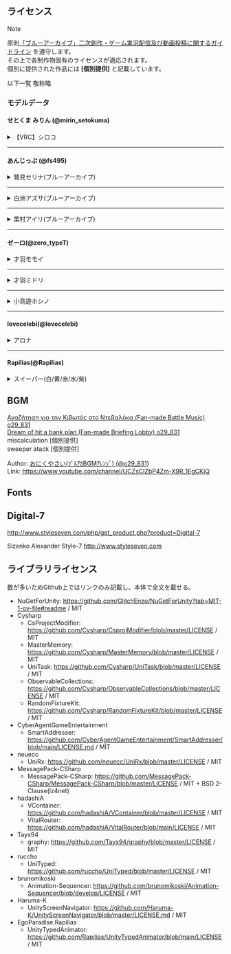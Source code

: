 ## ライセンス
> [!NOTE]
> 原則[「ブルーアーカイブ」二次創作・ゲーム実況配信及び動画投稿に関するガイドライン](https://bluearchive.jp/news/newsJump/116) を遵守します。  
> その上で各制作物固有のライセンスが適応されます。  
> 個別に提供された作品には **[個別提供]** と記載しています。  

以下一覧 敬称略
### モデルデータ
#### せとくま みりん (@mirin_setokuma)
<details>
<summary>
【VRC】シロコ  
</summary>

Link: https://booth.pm/ja/items/2840468  
Author: [せとくま みりん (@mirin_setokuma)](https://twitter.com/mirin_setokuma)  
Version: v01  
>  ■VRC向け3Dモデル「シロコ」について  
>  ・VRC向け3Dモデル「シロコ」（以下本モデル）のモデルデータを抽出できる形での転載・再配布は禁止です。  
>  ・VRC上におけるアバターペデスタル形式での設置も再配布とみなし、禁止とします。  
>  ・本モデルを利用する全ての商用利用を禁止します。  
>  ・本モデルを利用した事によって生じるいかなる損害に対して当方は一切責任を負いません。自己責任・ご判断でご利用下さい。  
>  ・本モデルの利用者はモデルデータの利用をもって本利用規約に同意したものとみなします。  
>  ■改変  
>  本モデルの改変（モデル・テクスチャ等）利用は許可されています。  
>  ただし、その場合においても再配布は禁止となりますのでご注意ください。  
</details>

---
#### あんじっぷ (@fs495)
<details>
<summary>
鷲見セリナ(ブルーアーカイブ)  
</summary>

Link: https://3d.nicovideo.jp/works/td78229  
Author:  [あんじっぷ (@fs495)](https://twitter.com/fs495)  
Version: 027 (2?)  
  
>「ブルーアーカイブ」に登場する鷲見セリナの二次創作ファンモデルです。  
派生作品を作成・発表する場合は、公式からのガイドラインに沿ってご利用をお願いします。  
>  
>「ブルーアーカイブ」二次創作・ゲーム実況配信及び動画投稿に関するガイドライン  
https://bluearchive.jp/news/newsJump/116  
>  
> Original copyright (c) NAT GAMES Co., Ltd.  
> Original copyright (c) Yostar, Inc.  
</details>

---
<details>
<summary>
白洲アズサ(ブルーアーカイブ)  
</summary>

Link: https://3d.nicovideo.jp/works/td79881  
Author:  [あんじっぷ (@fs495)](https://twitter.com/fs495)  
Version: 018 (4?)  
  
> ~~公式の二次創作ガイドラインを守ってください！以上です  

> 派生作品を作成・発表する場合は、公式からのガイドラインに沿ってご利用をお願いします。
> 「ブルーアーカイブ」二次創作・ゲーム実況配信及び動画投稿に関するガイドライン
> https://bluearchive.jp/news/newsJump/116
> Original copyright (c) NAT GAMES Co., Ltd.  
> Original copyright (c) Yostar, Inc.  
</details>

---
<details>
<summary>
栗村アイリ(ブルーアーカイブ)  
</summary>

Link: https://3d.nicovideo.jp/works/td80196  
Author:  [あんじっぷ (@fs495)](https://twitter.com/fs495)  
Version: 008 (1?)  

> 改変  可能

> This model is fanart of following work(s):  
> 
> 栗村アイリ (ブルーアーカイブ)  
> Kurimura Airi (Blue Archive)  
>   
> Original copyright (c) NAT GAMES Co., Ltd.  
> Original copyright (c) Yostar, Inc.  
</details>

---

#### ゼーロ(@zero_typeT)

<details>
<summary>
才羽モモイ  
</summary>

Link: https://3d.nicovideo.jp/works/td78784  
Author: [ゼーロ(@zero_typeT)](https://twitter.com/zero_typeT)  
Version: ver0.9b  

> ・本モデルは上記「ブルーアーカイブ」二次創作・ゲーム実況配信及び動画投稿に関するガイドラインの内容の範囲内での活動に限り、自由に使用することが可能です。  
> ・MikuMikuDance関連ソフトでの使用を想定しています。  
> ・ゲームでの使用については二次創作の範疇であれば可能です。（一例：ブルーアーカイブの二次創作ゲームで使用等）  
> ・市販のゲーム等にMODとして導入する、VRChatをはじめとしたオンラインゲーム等でアバターとして使用する行為は禁止です。  
> ・本モデルの改変は個人での使用に限り可能です。  
> ・本モデルから他モデルへのパーツ流用、または他モデルから本モデルへのパーツ流用等の行為を行ったモデルの配布は禁止です。  
> ・本モデルの無断転載、再配布は改変・無改変に関わらず禁止です。  
> ・3Dプリンターによる立体出力は禁止です。  
> ・商用利用は禁止です。  
> ・当利用規約は予告なく改定させていただく場合があります。利用規約は最新のものが適用されます。  
> ・本モデルの使用により発生した損害、損失、不利益に対して当方は一切責任を負いません。全て自己責任の上での使用をお願いします。  
</details>

---

<details>
<summary>
才羽ミドリ  
</summary>

Link: https://3d.nicovideo.jp/works/td79011  
Author: [ゼーロ(@zero_typeT)](https://twitter.com/zero_typeT)  
Version: ver0.9  

> ・本モデルは上記「ブルーアーカイブ」二次創作・ゲーム実況配信及び動画投稿に関するガイドラインの内容の範囲内での活動に限り、自由に使用することが可能です。  
> ・MikuMikuDance関連ソフトでの使用を想定しています。  
> ・ゲームでの使用については二次創作の範疇であれば可能です。（一例：ブルーアーカイブの二次創作ゲームで使用等）
> ・市販のゲーム等にMODとして導入する、VRChatをはじめとしたオンラインゲーム等でアバターとして使用する行為は禁止です。  
> ・本モデルの改変は個人での使用に限り可能です。  
> ・本モデルから他モデルへのパーツ流用、または他モデルから本モデルへのパーツ流用等の行為を行ったモデルの配布は禁止です。  
> ・本モデルの無断転載、再配布は改変・無改変に関わらず禁止です。  
> ・3Dプリンターによる立体出力は禁止です。  
> ・商用利用は禁止です。  
> ・当利用規約は予告なく改定させていただく場合があります。利用規約は最新のものが適用されます。  
> ・本モデルの使用により発生した損害、損失、不利益に対して当方は一切責任を負いません。全て自己責任の上での使用をお願いします。  
</details>

---
<details>
<summary>
小鳥遊ホシノ  
</summary>

Link: https://3d.nicovideo.jp/works/td79548  
Author: [ゼーロ(@zero_typeT)](https://twitter.com/zero_typeT)  
Version: ver1.0t  

> ・本モデルは上記「ブルーアーカイブ」二次創作・ゲーム実況配信及び動画投稿に関するガイドラインの内容の範囲内での活動に限り、自由に使用することが可能です。  
> ・MikuMikuDance関連ソフトでの使用を想定しています。  
> ・ゲームでの使用については二次創作の範疇であれば可能です。（一例：ブルーアーカイブの二次創作ゲームで使用等）  
> ・市販のゲーム等にMODとして導入する、VRChatをはじめとしたオンラインゲーム等でアバターとして使用する行為は禁止です。  
> ・本モデルの改変は個人での使用に限り可能です。  
> ・本モデルから他モデルへのパーツ流用、または他モデルから本モデルへのパーツ流用等の行為を行ったモデルの配布は禁止です。  
> ・本モデルの無断転載、再配布は改変・無改変に関わらず禁止です。  
> ・3Dプリンターによる立体出力は禁止です。  
> ・商用利用は禁止です。  
> ・当利用規約は予告なく改定させていただく場合があります。利用規約は最新のものが適用されます。  
> ・本モデルの使用により発生した損害、損失、不利益に対して当方は一切責任を負いません。全て自己責任の上での使用をお願いします。  
せん。全て自己責任の上での使用をお願いします。  
</details>

---

#### lovecelebi(@lovecelebi)
<details>
<summary>
アロナ  
</summary>

Link: https://booth.pm/ja/items/4982022  
Author: [lovecelebi(@lovecelebi)](https://twitter.com/lovecelebi)  
Version: 1.01  
  
> ---利用規約---  
> ╳ 政治、商用  
> ╳ 再配布および転載  
> ╳ 一部素材を別のモデルに移植  
> ╳ 公序良俗、良識に反する使用  
> ╳「ブルーアーカイブ」二次創作ガイドラインに違反すること(https://bluearchive.jp/fankit/guidelines)  
> ・本モデルに関して利用者に発生したいかなる損害についても（炎上とか）、lovecelebiは一切の責任を負いません。  
> ・ほかのソフトの変換(MOD、VRCHAT等)はご自由に、ただし個人使用に限ります。  
</details>

---

#### Rapilias(@Rapilias)

<details>
<summary>
スイーパー(白/黄/赤/水/紫)  
</summary>

Link: https://rapilias.booth.pm/items/3464346  
Author:  [Rapilias(@Rapilias)](https://misskey.io/@Rapilias)  
Version: Internal  
> 「ブルーアーカイブ」二次創作・ゲーム実況配信及び動画投稿に関するガイドライン( https://bluearchive.jp/news/newsJump/116 ) に加え、以下の条文が適応されます。  
> ・本モデルの商用利用は禁止します。  
> ・本モデルの改変/未改変を問わず、二次配布は禁止します。  
> ・当利用規約は予告なく改定する場合があります。利用規約は最新のものが適用されます。  
> ・本モデルの使用により発生した損害、損失、不利益に対して当方は一切責任を負いません。全て自己責任の上で使用をお願いします。  
> ・本モデルの利用者はモデルデータの利用をもって本利用規約に同意したものとみなします。  

</details>

## BGM
[Αναζήτηση για την Κιβωτός στο Ντεβαλόκα (Fan-made Battle Music) o29_831](https://www.youtube.com/watch?v=Vya07EtRiRQ)  
[Dream of hit a bank plan (Fan-made Briefing Lobby) o29_831](https://www.youtube.com/watch?v=udQNlvrnDuE)  
miscalculation [個別提供]  
sweeper atack [個別提供]  

Author: [おにくやさい(ﾌﾞﾙｱｶBGMｱﾚﾝｼﾞ) (@o29_831)](https://twitter.com/o29_831)  
Link: https://www.youtube.com/channel/UCZsCIZbP4Zm-X9R_1EgCKiQ  

## Fonts
## Digital-7
http://www.styleseven.com/php/get_product.php?product=Digital-7

Sizenko Alexander
Style-7
http://www.styleseven.com

## ライブラリライセンス
数が多いためGithub上ではリンクのみ記載し、本体で全文を載せる。

+  NuGetForUnity: https://github.com/GlitchEnzo/NuGetForUnity?tab=MIT-1-ov-file#readme / MIT
+ Cysharp
  + CsProjectModifier: https://github.com/Cysharp/CsprojModifier/blob/master/LICENSE / MIT
  + MasterMemory: https://github.com/Cysharp/MasterMemory/blob/master/LICENSE / MIT
  + UniTask: https://github.com/Cysharp/UniTask/blob/master/LICENSE / MIT
  + ObservableCollections: https://github.com/Cysharp/ObservableCollections/blob/master/LICENSE / MIT
  + RandomFixtureKit: https://github.com/Cysharp/RandomFixtureKit/blob/master/LICENSE / MIT
+ CyberAgentGameEntertainment
  + SmartAddresser: https://github.com/CyberAgentGameEntertainment/SmartAddresser/blob/main/LICENSE.md / MIT
+ neuecc
  + UniRx: https://github.com/neuecc/UniRx/blob/master/LICENSE / MIT
+ MessagePack-CSharp
  + MessagePack-CSharp: https://github.com/MessagePack-CSharp/MessagePack-CSharp/blob/master/LICENSE / MIT + BSD 2-Clause(lz4net)
+ hadashiA
  + VContainer: https://github.com/hadashiA/VContainer/blob/master/LICENSE / MIT
  + VitalRouter: https://github.com/hadashiA/VitalRouter/blob/main/LICENSE / MIT
+ Tayx94
  + graphy: https://github.com/Tayx94/graphy/blob/master/LICENSE / MIT
+ ruccho
  + UniTyped: https://github.com/ruccho/UniTyped/blob/master/LICENSE / MIT
+ brunomikoski
  + Animation-Sequencer: https://github.com/brunomikoski/Animation-Sequencer/blob/develop/LICENSE / MIT
+ Haruma-K
  + UnityScreenNavigator: https://github.com/Haruma-K/UnityScreenNavigator/blob/master/LICENSE.md / MIT
+ EgoParadise.Rapilias
  + UnityTypedAnimator: https://github.com/Rapilias/UnityTypedAnimator/blob/main/LICENSE / MIT
 